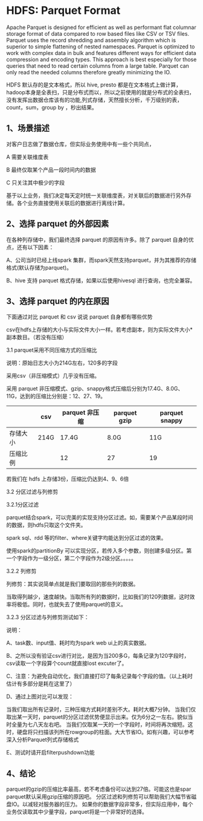 # HDFS: Parquet Format


Apache Parquet is designed for efficient as well as performant flat columnar storage format of data compared to row based files like CSV or TSV files. Parquet uses the record shredding and assembly algorithm which is superior to simple flattening of nested namespaces. Parquet is optimized to work with complex data in bulk and features different ways for efficient data compression and encoding types. This approach is best especially for those queries that need to read certain columns from a large table. Parquet can only read the needed columns therefore greatly minimizing the IO.

<!--more-->

HDFS 默认存的是文本格式，所以 hive, presto 都是在文本格式上做计算，hadoop本身是全表扫，只是分布式而以，所以之前使用的就是分布式的全表扫，没有发挥出数据仓库该有的功能,列式存储，天然擅长分析，千万级别的表，count，sum，group by ，秒出结果。

## 1、场景描述

对客户日志做了数据仓库，但实际业务使用中有一些个共同点，

A  需要关联维度表

B  最终仅取某个产品一段时间内的数据

C 只关注其中极少的字段

基于以上业务，我们决定每天定时统一关联维度表，对关联后的数据进行另外存储。各个业务直接使用关联后的数据进行离线计算。

## 2、选择 parquet 的外部因素

在各种列存储中，我们最终选择 parquet 的原因有许多。除了 parquet 自身的优点，还有以下因素：

A、公司当时已经上线spark 集群，而spark天然支持parquet，并为其推荐的存储格式(默认存储为parquet)。

B、hive 支持 parquet 格式存储，如果以后使用hivesql 进行查询，也完全兼容。

## 3、选择 parquet 的内在原因

下面通过对比 parquet 和 csv 说说 parquet 自身都有哪些优势

csv在hdfs上存储的大小与实际文件大小一样。若考虑副本，则为实际文件大小*副本数目。（若没有压缩）

3.1 parquet采用不同压缩方式的压缩比

说明：原始日志大小为214G左右，120多的字段

采用csv（非压缩模式）几乎没有压缩。

采用 parquet 非压缩模式、gzip、snappy格式压缩后分别为17.4G、8.0G、11G，达到的压缩比分别是：12、27、19。

|          | csv  | parquet 非压缩 | parquet gzip | parquet snappy |
| -------- | ---- | -------------- | ------------ | -------------- |
| 存储大小 | 214G | 17.4G          | 8.0G         | 11G            |
| 压缩比例 |      | 12             | 27           | 19             |

若我们在 hdfs 上存储3份，压缩比仍达到4、9、6倍

3.2 分区过滤与列修剪

3.2.1分区过滤

parquet结合spark，可以完美的实现支持分区过滤。如，需要某个产品某段时间的数据，则hdfs只取这个文件夹。

spark sql、rdd 等的filter、where关键字均能达到分区过滤的效果。

使用spark的partitionBy 可以实现分区，若传入多个参数，则创建多级分区。第一个字段作为一级分区，第二个字段作为2级分区。。。。。

3.2.2 列修剪

列修剪：其实说简单点就是我们要取回的那些列的数据。

当取得列越少，速度越快。当取所有列的数据时，比如我们的120列数据，这时效率将极低。同时，也就失去了使用parquet的意义。

3.2.3 分区过滤与列修剪测试如下：


说明：

A、task数、input值、耗时均为spark web ui上的真实数据。

B、之所以没有验证csv进行对比，是因为当200多G，每条记录为120字段时，csv读取一个字段算个count就直接lost excuter了。

C、注意：为避免自动优化，我们直接打印了每条记录每个字段的值。（以上耗时估计有多部分是耗在这里了）

D、通过上图对比可以发现：

当我们取出所有记录时，三种压缩方式耗时差别不大。耗时大概7分钟。
当我们仅取出某一天时，parquet的分区过滤优势便显示出来。仅为6分之一左右。貌似当时全量为七八天左右吧。
当我们仅取某一天的一个字段时，时间将再次缩短。这时，硬盘将只扫描该列所在rowgroup的柱面。大大节省IO。如有兴趣，可以参考 深入分析Parquet列式存储格式

E、测试时请开启filterpushdown功能

## 4、结论

parquet的gzip的压缩比率最高，若不考虑备份可以达到27倍。可能这也是spar parquet默认采用gzip压缩的原因吧。
分区过滤和列修剪可以帮助我们大幅节省磁盘IO。以减轻对服务器的压力。
如果你的数据字段非常多，但实际应用中，每个业务仅读取其中少量字段，parquet将是一个非常好的选择。

